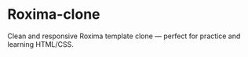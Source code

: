 # Roxima-clone
Clean and responsive Roxima template clone — perfect for practice and learning HTML/CSS.
